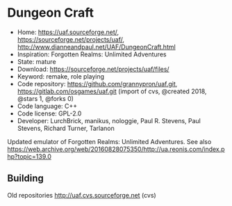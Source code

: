 # Dungeon Craft

- Home: https://uaf.sourceforge.net/, https://sourceforge.net/projects/uaf/, http://www.dianneandpaul.net/UAF/DungeonCraft.html
- Inspiration: Forgotten Realms: Unlimited Adventures
- State: mature
- Download: https://sourceforge.net/projects/uaf/files/
- Keyword: remake, role playing
- Code repository: https://github.com/grannypron/uaf.git, https://gitlab.com/osgames/uaf.git (import of cvs, @created 2018, @stars 1, @forks 0)
- Code language: C++
- Code license: GPL-2.0
- Developer: LurchBrick, manikus, nologgie, Paul R. Stevens, Paul Stevens, Richard Turner, Tarlanon

Updated emulator of Forgotten Realms: Unlimited Adventures.
See also https://web.archive.org/web/20160828075350/http://ua.reonis.com/index.php?topic=139.0

## Building

Old repositories http://uaf.cvs.sourceforge.net (cvs)